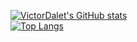 
[![VictorDalet's GitHub stats](https://github-readme-stats.vercel.app/api?username=victordalet&theme=vue-dark&show_icons=true&hide_border=true)](https://victordalet.lescigales.org/)
<br>
[![Top Langs](https://github-readme-stats.vercel.app/api/top-langs/?username=victordalet&theme=vue-dark&hide_border=true)](https://victordalet.lescigales.org/)
